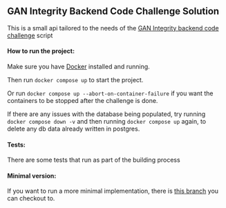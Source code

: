 ## GAN Integrity Backend Code Challenge Solution

This is a small api tailored to the needs of the [GAN Integrity backend code challenge](https://github.com/gandevops/backend-code-challenge) script

#### How to run the project:
Make sure you have [Docker](https://www.docker.com/) installed and running.

Then run `docker compose up` to start the project.

Or run `docker compose up --abort-on-container-failure` if you want the containers to be stopped after the challenge is done.

If there are any issues with the database being populated, try running `docker compose down -v` and then running `docker compose up` again, to delete any db data already written in postgres.

#### Tests:
There are some tests that run as part of the building process

#### Minimal version:
If you want to run a more minimal implementation, there is [this branch](https://github.com/ylovits/gan-be-code-challenge/tree/minimal) you can checkout to.